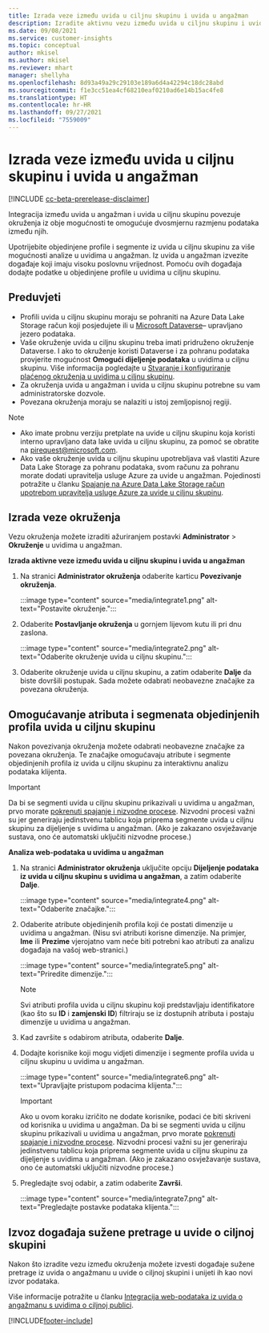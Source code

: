 ```yaml
---
title: Izrada veze između uvida u ciljnu skupinu i uvida u angažman
description: Izradite aktivnu vezu između uvida u ciljnu skupinu i uvida u angažman da biste omogućili dvosmjerno dijeljenje podataka.
ms.date: 09/08/2021
ms.service: customer-insights
ms.topic: conceptual
author: mkisel
ms.author: mkisel
ms.reviewer: mhart
manager: shellyha
ms.openlocfilehash: 8d93a49a29c29103e189a6d4a42294c18dc28abd
ms.sourcegitcommit: f1e3cc51ea4cf68210eaf0210ad6e14b15ac4fe8
ms.translationtype: HT
ms.contentlocale: hr-HR
ms.lasthandoff: 09/27/2021
ms.locfileid: "7559009"
---
```

# <a name="create-a-link-between-audience-insights-and-engagement-insights"></a>Izrada veze između uvida u ciljnu skupinu i uvida u angažman

[!INCLUDE [cc-beta-prerelease-disclaimer](includes/cc-beta-prerelease-disclaimer.md)]

Integracija između uvida u angažman i uvida u ciljnu skupinu povezuje okruženja iz obje mogućnosti te omogućuje dvosmjernu razmjenu podataka između njih.

Upotrijebite objedinjene profile i segmente iz uvida u ciljnu skupinu za više mogućnosti analize u uvidima u angažman. Iz uvida u angažman izvezite događaje koji imaju visoku poslovnu vrijednost. Pomoću ovih događaja dodajte podatke u objedinjene profile u uvidima u ciljnu skupinu.

## <a name="prerequisites"></a>Preduvjeti

- Profili uvida u ciljnu skupinu moraju se pohraniti na Azure Data Lake Storage račun koji posjedujete ili u [Microsoft Dataverse](/powerapps/maker/data-platform/data-platform-intro.md)&ndash; upravljano jezero podataka. 
- Vaše okruženje uvida u ciljnu skupinu treba imati pridruženo okruženje Dataverse. I ako to okruženje koristi Dataverse i za pohranu podataka provjerite mogućnost **Omogući dijeljenje podataka** u uvidima u ciljnu skupinu. Više informacija pogledajte u [Stvaranje i konfiguriranje plaćenog okruženja u uvidima u ciljnu skupinu](../audience-insights/get-started-paid.md).
- Za okruženja uvida u angažman i uvida u ciljnu skupinu potrebne su vam administratorske dozvole.
- Povezana okruženja moraju se nalaziti u istoj zemljopisnoj regiji.

> [!NOTE]
> - Ako imate probnu verziju pretplate na uvide u ciljnu skupinu koja koristi interno upravljano data lake uvida u ciljnu skupinu, za pomoć se obratite na [pirequest@microsoft.com](mailto:pirequest@microsoft.com). 
> - Ako vaše okruženje uvida u ciljnu skupinu upotrebljava vaš vlastiti Azure Data Lake Storage za pohranu podataka, svom računu za pohranu morate dodati upravitelja usluge Azure za uvide u angažman. Pojedinosti potražite u članku [Spajanje na Azure Data Lake Storage račun upotrebom upravitelja usluge Azure za uvide u ciljnu skupinu](../audience-insights/connect-service-principal.md). 


## <a name="create-an-environment-link"></a>Izrada veze okruženja

Vezu okruženja možete izraditi ažuriranjem postavki **Administrator** > **Okruženje** u uvidima u angažman.

**Izrada aktivne veze između uvida u ciljnu skupinu i uvida u angažman**

1. Na stranici **Administrator okruženja** odaberite karticu **Povezivanje okruženja**.

    :::image type="content" source="media/integrate1.png" alt-text="Postavite okruženje.":::

1. Odaberite **Postavljanje okruženja** u gornjem lijevom kutu ili pri dnu zaslona.

     :::image type="content" source="media/integrate2.png" alt-text="Odaberite okruženje uvida u ciljnu skupinu.":::

1. Odaberite okruženje uvida u ciljnu skupinu, a zatim odaberite **Dalje** da biste dovršili postupak. Sada možete odabrati neobavezne značajke za povezana okruženja.
 
## <a name="enable-audience-insights-unified-profiles-attributes-and-segments"></a>Omogućavanje atributa i segmenata objedinjenih profila uvida u ciljnu skupinu

Nakon povezivanja okruženja možete odabrati neobavezne značajke za povezana okruženja. Te značajke omogućavaju atribute i segmente objedinjenih profila iz uvida u ciljnu skupinu za interaktivnu analizu podataka klijenta.

> [!IMPORTANT]
> Da bi se segmenti uvida u ciljnu skupinu prikazivali u uvidima u angažman, prvo morate [pokrenuti spajanje i nizvodne procese](../audience-insights/merge-entities.md). Nizvodni procesi važni su jer generiraju jedinstvenu tablicu koja priprema segmente uvida u ciljnu skupinu za dijeljenje s uvidima u angažman. (Ako je zakazano osvježavanje sustava, ono će automatski uključiti nizvodne procese.)

**Analiza web-podataka u uvidima u angažman**

1. Na stranici **Administrator okruženja** uključite opciju **Dijeljenje podataka iz uvida u ciljnu skupinu s uvidima u angažman**, a zatim odaberite **Dalje**.

    :::image type="content" source="media/integrate4.png" alt-text="Odaberite značajke.":::

1. Odaberite atribute objedinjenih profila koji će postati dimenzije u uvidima u angažman. (Nisu svi atributi korisne dimenzije. Na primjer, **Ime** ili **Prezime** vjerojatno vam neće biti potrebni kao atributi za analizu događaja na vašoj web-stranici.)

    :::image type="content" source="media/integrate5.png" alt-text="Priredite dimenzije.":::

   >[!NOTE]
   > Svi atributi profila uvida u ciljnu skupinu koji predstavljaju identifikatore (kao što su **ID** i **zamjenski ID**) filtriraju se iz dostupnih atributa i postaju dimenzije u uvidima u angažman.

1. Kad završite s odabirom atributa, odaberite **Dalje**.
1. Dodajte korisnike koji mogu vidjeti dimenzije i segmente profila uvida u ciljnu skupinu u uvidima u angažman.

    :::image type="content" source="media/integrate6.png" alt-text="Upravljajte pristupom podacima klijenta.":::

   > [!IMPORTANT]
   > Ako u ovom koraku izričito ne dodate korisnike, podaci će biti skriveni od korisnika u uvidima u angažman.
   > Da bi se segmenti uvida u ciljnu skupinu prikazivali u uvidima u angažman, prvo morate [pokrenuti spajanje i nizvodne procese](../audience-insights/merge-entities.md). Nizvodni procesi važni su jer generiraju jedinstvenu tablicu koja priprema segmente uvida u ciljnu skupinu za dijeljenje s uvidima u angažman. (Ako je zakazano osvježavanje sustava, ono će automatski uključiti nizvodne procese.)

1. Pregledajte svoj odabir, a zatim odaberite **Završi**.

    :::image type="content" source="media/integrate7.png" alt-text="Pregledajte postavke podataka klijenta.":::

## <a name="export-refined-events-to-audience-insights"></a>Izvoz događaja sužene pretrage u uvide o ciljnoj skupini

Nakon što izradite vezu između okruženja možete izvesti događaje sužene pretrage iz uvida o angažmanu u uvide o ciljnoj skupini i unijeti ih kao novi izvor podataka. 

Više informacije potražite u članku [Integracija web-podataka iz uvida o angažmanu s uvidima o ciljnoj publici](../audience-insights/integrate-engagement-insights.md).

<!--
## Share engagement insights refined events with audience insights

After you create a link between environments, a new option becomes available for you to share [refined events](refined-events.md) with audience insights.

Consider the following when creating refined events for audience insights: 

- Provide a meaningful name for the refined event. It will be used as an activity name in audience insights.
- Select at least the following properties to create an activity in audience insights: 
    - Signal.Action.Name indicates the activity details.
    - Signal.User.Id maps with the customer ID.
    - Signal.View.Uri is a web address as a basis for segments or measures.
    - Signal.Export.Id is a primary key for events.
    - Signal.Timestamp determines the date and time for the activity.

To share refined events:

1. From the engagement insights menu, select **Data** and then select the **Events** tab.
2. On the **Action** menu, select **Share as activity**.

    :::image type="content" source="media/integrate8.png" alt-text="Data shared events settings.":::

3. You can view and stop actively shared events on the **Export and Sharing** tab.
4. -- per Michael K, we need a mock here (Mukesh needs to update to reflect what happens in AUI once a user shares a refined event (i.e. no longer AUI, data wrangler needs to go discover data in the storage, the shared event is available as a DS and entity, correct?)

### Attach refined events shared as activities to unified profiles in audience insights

You can bring customer web activity data from engagement insights into audience insights. In addition to transactional, demographic, or behavioral data, you can view activities on the web in unified customer profiles. You can then use these profiles to get insights such as segments, measures, and predictions for audience activation.

Follow the steps in [data unification](../audience-insights/data-unification.md) to map, match, and merge website authentication information to unified profiles in audience insights.

You can also share refined events that are now available in audience insights, identified as data sources and entities. 

Next, you can relate event data from engagement insights as unified activities in customer profiles.

### Relate refined event data as an activity of a customer profile

After unifying the data, you can configure the activity for the customer profile. For more information, go to [Customer activities](../audience-insights/activities.md).

:::image type="content" source="media/web-event-activity.png" alt-text="Activities page with expanded Edit activity pane.":::

Next, configure the new activity by using mapping elements: 

- **Primary Key**: Signal.Export.Id, a unique ID that is available for every event record in engagement insights. This property is automatically generated.

- **Timestamp**: Signal.Timestamp in the event property.

- **Event**: Signal.Name, the event name that you want to track.

- **Web address**: Signal.View.Uri that refers to the URI of the page that created the event.

- **Details**: Signal.Action.Name to represent the information to associate with the event. The selected property in this case indicates that the event is for email promotion.

- **Activity type**: In this example, we choose the existing activity type WebLog. This selection is a useful filter option to run prediction models or create segments based on this activity type.

- **Set up relationship**: This important setting ties the activity to existing customer profiles. **Signal.User.Id** is the identifier configured in the SDK to be collected. It relates to the user ID in other data sources that are configured in audience insights. 

This example configures the relationship between Signal.User.Id and RetailCustomers:CustomerRetailId, which is the primary key that was identified in the map step of the data unification process.

After processing the activities, you can review customer records and open a customer card to see activities from engagement insights in the timeline. 

> [!TIP]
> To find a customer ID that has an engagement insights activity, go to **Entities** and preview the data for the UnifiedActivity entity. **ActivityTypeDisplay = WebLog** contains the engagement insights activity configured in the preceding example. Copy the customer ID for one of those records and search<!--note from editor: Edit okay? I couldn't quite follow this.-- > for that ID on the **Customers** page.

--> 

[!INCLUDE[footer-include](../includes/footer-banner.md)]

